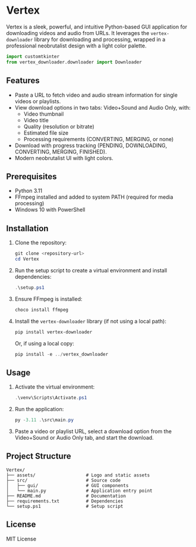 # Vertex

Vertex is a sleek, powerful, and intuitive Python-based GUI application for downloading videos and audio from URLs. It leverages the `vertex-downloader` library for downloading and processing, wrapped in a professional neobrutalist design with a light color palette.

```python
import customtkinter
from vertex_downloader.downloader import Downloader
```

## Features

- Paste a URL to fetch video and audio stream information for single videos or playlists.
- View download options in two tabs: Video+Sound and Audio Only, with:
  - Video thumbnail
  - Video title
  - Quality (resolution or bitrate)
  - Estimated file size
  - Processing requirements (CONVERTING, MERGING, or none)
- Download with progress tracking (PENDING, DOWNLOADING, CONVERTING, MERGING, FINISHED).
- Modern neobrutalist UI with light colors.

## Prerequisites

- Python 3.11
- FFmpeg installed and added to system PATH (required for media processing)
- Windows 10 with PowerShell

## Installation

1. Clone the repository:

   ```powershell
   git clone <repository-url>
   cd Vertex
   ```

2. Run the setup script to create a virtual environment and install dependencies:

   ```powershell
   .\setup.ps1
   ```

3. Ensure FFmpeg is installed:

   ```powershell
   choco install ffmpeg
   ```

4. Install the `vertex-downloader` library (if not using a local path):

   ```powershell
   pip install vertex-downloader
   ```

   Or, if using a local copy:

   ```powershell
   pip install -e ../vertex_downloader
   ```

## Usage

1. Activate the virtual environment:

   ```powershell
   .\venv\Scripts\Activate.ps1
   ```

2. Run the application:

   ```powershell
   py -3.11 .\src\main.py
   ```

3. Paste a video or playlist URL, select a download option from the Video+Sound or Audio Only tab, and start the download.

## Project Structure

```text
Vertex/
├── assets/                   # Logo and static assets
├── src/                      # Source code
│   ├── gui/                  # GUI components
│   └── main.py               # Application entry point
├── README.md                 # Documentation
├── requirements.txt          # Dependencies
└── setup.ps1                 # Setup script
```

## License

MIT License
